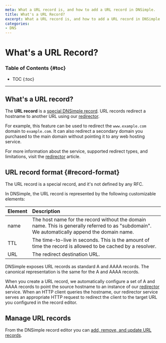 ```yaml
---
meta: What a URL record is, and how to add a URL record in DNSimple.
title: What's a URL Record?
excerpt: What a URL record is, and how to add a URL record in DNSimple.
categories:
- DNS
---
```


# What's a URL Record?

### Table of Contents {#toc}

* TOC
{:toc}

---

## What's a URL record?

The **URL record** is a [special DNSimple record](/articles/supported-dns-records). URL records redirect a hostname to another URL using our [redirector](/articles/manage-url-record).

For example, this feature can be used to redirect the `www.example.com` domain to `example.com`. It can also redirect a secondary domain you purchased to the main domain without pointing it to any web hosting service.

For more information about the service, supported redirect types, and limitations, visit the [redirector](/articles/redirector) article.


## URL record format {#record-format}

The URL record is a special record, and it's not defined by any RFC.

In DNSimple, the URL record is represented by the following customizable elements:

| Element | Description |
|:--------|:-------------------------------------------------------------------------------------------------------------------------------------------|
| name    | The host name for the record without the domain name. This is generally referred to as "subdomain". We automatically append the domain name. |
| TTL     | The time-to-live in seconds. This is the amount of time the record is allowed to be cached by a resolver.                                  |
| URL     | The redirect destination URL.                                                                                                              |

DNSimple exposes URL records as standard A and AAAA records. The canonical representation is the same for the A and AAAA records.

When you create a URL record, we automatically configure a set of A and AAAA records to point the source hostname to an instance of our [redirector](/articles/redirector) service. When an HTTP client queries the hostname, our redirector service  serves an appropriate HTTP request to redirect the client to the target URL you configured in the record editor.


## Manage URL records

From the DNSimple record editor you can [add, remove, and update URL records](/articles/manage-url-record).
